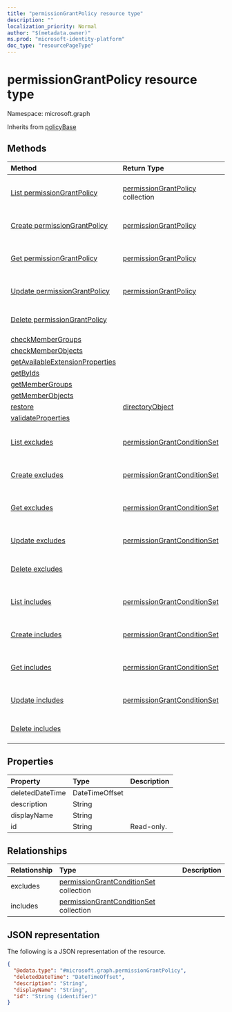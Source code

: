 ```yaml
---
title: "permissionGrantPolicy resource type"
description: ""
localization_priority: Normal
author: "$(metadata.owner)"
ms.prod: "microsoft-identity-platform"
doc_type: "resourcePageType"
---
```


# permissionGrantPolicy resource type

Namespace: microsoft.graph

Inherits from [policyBase](policybase.md)

## Methods

| Method                                                                                             | Return Type                                                                 | Description                                                                       |
| :------------------------------------------------------------------------------------------------- | :-------------------------------------------------------------------------- | :-------------------------------------------------------------------------------- |
| [List permissionGrantPolicy](../api/permissiongrantpolicy-list.md)                                 | [permissionGrantPolicy](permissionGrantPolicy.md) collection                | List properties and relationships of a permissionGrantPolicy object.              |
| [Create permissionGrantPolicy](../api/permissiongrantpolicy-create.md)                             | [permissionGrantPolicy](permissionGrantPolicy.md)                           | Create a new permissionGrantPolicy object.                                        |
| [Get permissionGrantPolicy](../api/permissiongrantpolicy-get.md)                                   | [permissionGrantPolicy](permissionGrantPolicy.md)                           | Read properties and relationships of a permissionGrantPolicy object.              |
| [Update permissionGrantPolicy](../api/permissiongrantpolicy-update.md)                             | [permissionGrantPolicy](permissionGrantPolicy.md)                           | Update the properties of a permissionGrantPolicy object.                          |
| [Delete permissionGrantPolicy](../api/permissiongrantpolicy-delete.md)                             |                                                                             | Delete a permissionGrantPolicy object.                                            |
| [checkMemberGroups](../api/permissiongrantpolicy-checkMemberGroups.md)                             |                                                                             |                                                                                   |
| [checkMemberObjects](../api/permissiongrantpolicy-checkMemberObjects.md)                           |                                                                             |                                                                                   |
| [getAvailableExtensionProperties](../api/permissiongrantpolicy-getAvailableExtensionProperties.md) |                                                                             |                                                                                   |
| [getByIds](../api/permissiongrantpolicy-getByIds.md)                                               |                                                                             |                                                                                   |
| [getMemberGroups](../api/permissiongrantpolicy-getMemberGroups.md)                                 |                                                                             |                                                                                   |
| [getMemberObjects](../api/permissiongrantpolicy-getMemberObjects.md)                               |                                                                             |                                                                                   |
| [restore](../api/permissiongrantpolicy-restore.md)                                                 | [directoryObject](../resources/-directoryobject.md)                         |                                                                                   |
| [validateProperties](../api/permissiongrantpolicy-validateProperties.md)                           |                                                                             |                                                                                   |
| [List excludes](../api/permissiongrantpolicy-list-excludes.md)                                     | [permissionGrantConditionSet](../resources/-permissiongrantconditionset.md) | Get the permissionGrantConditionSet objects from an excludes navigation property. |
| [Create excludes](../api/permissiongrantpolicy-post-excludes.md)                                   | [permissionGrantConditionSet](../resources/-permissiongrantconditionset.md) | Create a new permissionGrantConditionSet object.                                  |
| [Get excludes](../api/permissiongrantpolicy-get-excludes.md)                                       | [permissionGrantConditionSet](../resources/-permissiongrantconditionset.md) | Read the properties and relationships of a permissionGrantConditionSet object.    |
| [Update excludes](../api/permissiongrantpolicy-update-excludes.md)                                 | [permissionGrantConditionSet](../resources/-permissiongrantconditionset.md) | Update the properties of a permissionGrantConditionSet object.                    |
| [Delete excludes](../api/permissiongrantpolicy-delete-excludes.md)                                 |                                                                             | Delete a permissionGrantConditionSet object.                                      |
| [List includes](../api/permissiongrantpolicy-list-includes.md)                                     | [permissionGrantConditionSet](../resources/-permissiongrantconditionset.md) | Get the permissionGrantConditionSet objects from an includes navigation property. |
| [Create includes](../api/permissiongrantpolicy-post-includes.md)                                   | [permissionGrantConditionSet](../resources/-permissiongrantconditionset.md) | Create a new permissionGrantConditionSet object.                                  |
| [Get includes](../api/permissiongrantpolicy-get-includes.md)                                       | [permissionGrantConditionSet](../resources/-permissiongrantconditionset.md) | Read the properties and relationships of a permissionGrantConditionSet object.    |
| [Update includes](../api/permissiongrantpolicy-update-includes.md)                                 | [permissionGrantConditionSet](../resources/-permissiongrantconditionset.md) | Update the properties of a permissionGrantConditionSet object.                    |
| [Delete includes](../api/permissiongrantpolicy-delete-includes.md)                                 |                                                                             | Delete a permissionGrantConditionSet object.                                      |

## Properties

| Property        | Type           | Description |
| :-------------- | :------------- | :---------- |
| deletedDateTime | DateTimeOffset |             |
| description     | String         |             |
| displayName     | String         |             |
| id              | String         | Read-only.  |

## Relationships

| Relationship | Type                                                                                  | Description |
| :----------- | :------------------------------------------------------------------------------------ | :---------- |
| excludes     | [permissionGrantConditionSet](../resources/permissiongrantconditionset.md) collection |             |
| includes     | [permissionGrantConditionSet](../resources/permissiongrantconditionset.md) collection |             |

## JSON representation

The following is a JSON representation of the resource.

<!-- {
  "blockType": "resource",
  "keyProperty": "id",
  "@odata.type": "microsoft.graph.permissionGrantPolicy",
  "baseType": "microsoft.graph.policyBase",
  "openType": False
}
-->

```json
{
  "@odata.type": "#microsoft.graph.permissionGrantPolicy",
  "deletedDateTime": "DateTimeOffset",
  "description": "String",
  "displayName": "String",
  "id": "String (identifier)"
}
```
